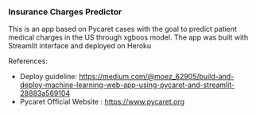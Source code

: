 ### Insurance Charges Predictor


This is an app based on Pycaret cases with the goal to predict patient medical charges in the US through xgboos model.
The app was built with Streamlit interface and deployed on Heroku

References:
- Deploy guideline: https://medium.com/@moez_62905/build-and-deploy-machine-learning-web-app-using-pycaret-and-streamlit-28883a569104
- Pycaret Official Website : https://www.pycaret.org
